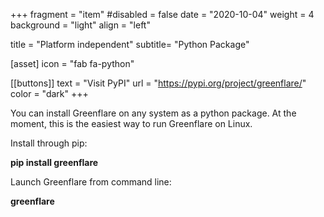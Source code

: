 +++
fragment = "item"
#disabled = false
date = "2020-10-04"
weight = 4
background = "light"
align = "left"

title = "Platform independent"
subtitle= "Python Package"


[asset]
  icon = "fab fa-python"

[[buttons]]
  text = "Visit PyPI"
  url = "https://pypi.org/project/greenflare/"
  color = "dark"
+++

You can install Greenflare on any system as a python package. At the moment, this is the easiest way to run Greenflare on Linux.

Install through pip:

<b>pip install greenflare</b>

Launch Greenflare from command line:

<b>greenflare</b>